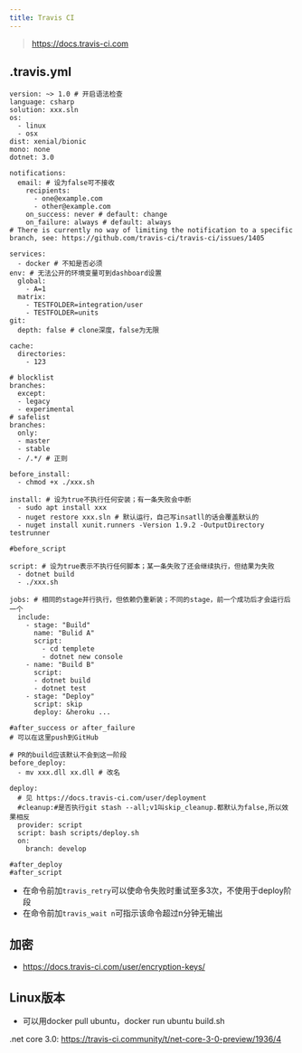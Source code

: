 ```yaml
---
title: Travis CI
---
```


> https://docs.travis-ci.com

.travis.yml
-----------

```
version: ~> 1.0 # 开启语法检查
language: csharp
solution: xxx.sln
os:
  - linux
  - osx
dist: xenial/bionic
mono: none
dotnet: 3.0

notifications:
  email: # 设为false可不接收
    recipients:
      - one@example.com
      - other@example.com
    on_success: never # default: change
    on_failure: always # default: always
# There is currently no way of limiting the notification to a specific branch, see: https://github.com/travis-ci/travis-ci/issues/1405

services:
  - docker # 不知是否必须
env: # 无法公开的环境变量可到dashboard设置
  global:
    - A=1
  matrix:
    - TESTFOLDER=integration/user
    - TESTFOLDER=units
git:
  depth: false # clone深度，false为无限

cache:
  directories:
    - 123

# blocklist
branches:
  except:
  - legacy
  - experimental
# safelist
branches:
  only:
  - master
  - stable
  - /.*/ # 正则

before_install:
  - chmod +x ./xxx.sh

install: # 设为true不执行任何安装；有一条失败会中断
  - sudo apt install xxx
  - nuget restore xxx.sln # 默认运行，自己写insatll的话会覆盖默认的
  - nuget install xunit.runners -Version 1.9.2 -OutputDirectory testrunner

#before_script

script: # 设为true表示不执行任何脚本；某一条失败了还会继续执行，但结果为失败
  - dotnet build
  - ./xxx.sh

jobs: # 相同的stage并行执行，但依赖仍重新装；不同的stage，前一个成功后才会运行后一个
  include:
    - stage: "Build"
      name: "Bulid A"
      script:
        - cd templete
        - dotnet new console
    - name: "Build B"
      script:
      - dotnet build
      - dotnet test
    - stage: "Deploy"
      script: skip
      deploy: &heroku ...

#after_success or after_failure
# 可以在这里push到GitHub

# PR的build应该默认不会到这一阶段
before_deploy:
  - mv xxx.dll xx.dll # 改名

deploy:
  # 见 https://docs.travis-ci.com/user/deployment
  #cleanup:#是否执行git stash --all;v1叫skip_cleanup.都默认为false,所以效果相反
  provider: script
  script: bash scripts/deploy.sh
  on:
    branch: develop

#after_deploy
#after_script
```

* 在命令前加`travis_retry`可以使命令失败时重试至多3次，不使用于deploy阶段
* 在命令前加`travis_wait n`可指示该命令超过n分钟无输出

加密
----

* https://docs.travis-ci.com/user/encryption-keys/

Linux版本
---------

* 可以用docker pull ubuntu，docker run ubuntu build.sh

.net core 3.0: https://travis-ci.community/t/net-core-3-0-preview/1936/4


